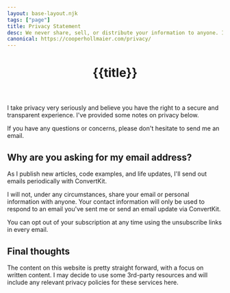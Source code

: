 ```yaml
---
layout: base-layout.njk
tags: ["page"]
title: Privacy Statement
desc: We never share, sell, or distribute your information to anyone. It's for internal use only.
canonical: https://cooperhollmaier.com/privacy/
---
```


<header>
<div class="profile">
<h1> {{title}}</h1>
</div>
</header>
<article class="container">

I take privacy very seriously and believe you have the right to a secure and transparent experience. I've provided some notes on privacy below.

If you have any questions or concerns, please don't hesitate to send me an email.

## Why are you asking for my email address?

As I publish new articles, code examples, and life updates, I'll send out emails periodically with ConvertKit.

I will not, under any circumstances, share your email or personal information with anyone. Your contact information will only be used to respond to an email you've sent me or send an email update via ConvertKit.

You can opt out of your subscription at any time using the unsubscribe links in every email.

## Final thoughts

The content on this website is pretty straight forward, with a focus on written content. I may decide to use some 3rd-party resources and will include any relevant privacy policies for these services here.

</article>
